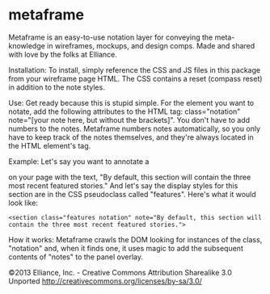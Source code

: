 metaframe
==========

Metaframe is an easy-to-use notation layer for conveying the meta-knowledge in wireframes, mockups, and design comps. Made and shared with love by the folks at Elliance.

Installation:
To install, simply reference the CSS and JS files in this package from your wireframe page HTML. The CSS contains a reset (compass reset) in addition to the note styles.

Use:
Get ready because this is stupid simple. For the element you want to notate, add the following attributes to the HTML tag:
class="notation" note="[your note here, but without the brackets]". You don't have to add numbers to the notes. Metaframe numbers notes automatically, so you only have to keep track of the notes themselves, and they're always located in the HTML element's tag.

Example:
Let's say you want to annotate a <section> on your page with the text, "By default, this section will contain the three most recent featured stories." And let's say the display styles for this section are in the CSS pseudoclass called "features". 
Here's what it would look like: 

    <section class="features notation" note="By default, this section will contain the three most recent featured stories.">

How it works:
Metaframe crawls the DOM looking for instances of the class, "notation" and, when it finds one, it uses magic to add the subsequent contents of "notes" to the panel overlay.

©2013 Elliance, Inc. - Creative Commons Attribution Sharealike 3.0 Unported http://creativecommons.org/licenses/by-sa/3.0/
